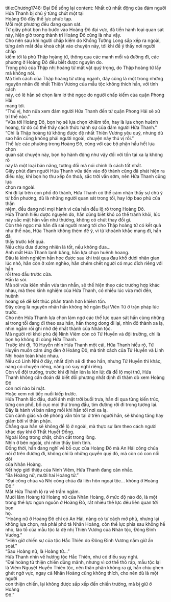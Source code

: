 title:Chương1748: Đại Đế sống lại
content:
Nhất cử nhất động của đám người Hứa Thanh bị chú ý từng chút một tại<br>Hoàng Đô đầy thế lực phức tạp.<br>Mỗi một phương đều đang quan sát.<br>Từ giây phút bọn họ bước vào Hoàng Đô đại vực, đã tiến hành loại quan sát<br>này, hiện giờ trong thành trì Hoàng Đô cũng là như vậy.<br>Cho nên sau khi người chấp kiếm do Khổng Tường Long sắp xếp ra ngoài,<br>từng ánh mắt đều khoá chặt vào chuyện này, tới khi để ý thấy nơi người chấp<br>kiếm tới là phủ Thập hoàng tử, thông qua các manh mối và đường đi, các<br>phương ở Hoàng Đô đều biết được nguyên do.<br>Trong phủ của Thập nhị hoàng tử mất vật quý trọng, do Thập hoàng tử lấy<br>mà không nói.<br>Mà tính cách của Thập hoàng tử ương ngạnh, đây cũng là một trong những<br>nguyên nhân đệ nhất Thiên Vương của mẫu tộc không thích hắn, với tính cách<br>này, có lẽ hắn sẽ chọn làm lơ thẻ ngọc do người chấp kiếm của quận Phong Hải<br>mang tới.<br>“Thú vị, hơn nữa xem đám người Hứa Thanh đến từ quận Phong Hải sẽ xử<br>trí thế nào.”<br>“Vừa tới Hoàng Đô, bọn họ sẽ lựa chọn khiêm tốn, hay là lựa chọn huênh<br>hoang, từ đó có thể thấy cách thức hành sự của đám người Hứa Thanh.”<br>“Chỉ là Thập hoàng tử không được đệ nhất Thiên Vương yêu quý, nhưng dù<br>sao hắn cũng không phải người ngoài, chuyện này thú vị rồi.”<br>Thế lực các phương trong Hoàng Đô, cùng với các bộ phận hầu hết lựa chọn<br>quan sát chuyện này, bọn họ hành động như vậy đối với tồn tại xa lạ không rõ<br>này là một loại bản năng, tương đối mà nói chính là cách tốt nhất.<br>Giây phút đám người Hứa Thanh vừa tiến vào đô thành cũng đã phát hiện ra<br>điều này, khi bọn họ thu xếp ổn thoả, sắc trời vẫn sớm, nên Hứa Thanh cũng lựa<br>chọn ra ngoài.<br>Khi đi lại trên con phố đô thành, Hứa Thanh có thể cảm nhận thấy sự chú ý<br>từ bốn phương, dù là những người quan sát trong tối, hay lớp bao phủ của thần<br>niệm, đều đang nói mọi hành vi của hắn đều lộ rõ trong Hoàng Đô.<br>Hứa Thanh hiểu được nguyên do, hắn cũng biết khó có thể tránh khỏi, lúc<br>này sắc mặt hắn vẫn như thường, không có chút thay đổi gì.<br>Còn thẻ ngọc mà hắn đã sai người mang tới cho Thập hoàng tử có kết quả<br>như thế nào, Hứa Thanh không thèm để ý, vì từ khoảnh khắc mang đi, hắn đã<br>thấy trước kết quả.<br>Nếu chịu đưa đương nhiên là tốt, nếu không đưa…<br>Ánh mắt Hứa Thanh lạnh băng, hắn lựa chọn huênh hoang.<br>Đâu là kinh nghiệm hắn học được sau khi trải qua đau khổ dưới nhân gian<br>lúc nhỏ, hắn còn ở xóm nghèo, hắn chém chết người có mục đích riêng với hắn<br>rồi treo đầu trước cửa.<br>Hắn là sói.<br>Mà sói vừa kiên nhẫn vừa tàn nhẫn, sẽ thể hiện theo các trường hợp khác<br>nhau, mà theo kinh nghiệm của Hứa Thanh, có nhiều lúc vừa mới đến, huênh<br>hoang sẽ dễ kết thúc phân tranh hơn khiêm tốn.<br>Đây cũng là nguyên nhân hắn không hề ngăn Đại Viên Tử ở trận pháp lúc<br>trước.<br>Cho nên Hứa Thanh lựa chọn làm ngơ các thế lực quan sát hắn cùng những<br>ai trong tối đang đi theo sau hắn, hắn thong dong đi lại, nhìn đô thành xa lạ,<br>nhìn ngắm rồi ghi nhớ đệ nhất thành của Nhân tộc.<br>Mà người rời khỏi phủ đệ Ninh Viêm còn có Tử Huyền và đội trưởng, chỉ là<br>bọn họ không đi cùng Hứa Thanh.<br>Trước khi đi, Tử Huyền nhìn Hứa Thanh một cái, Hứa Thanh hiểu rõ, Tử<br>Huyền muốn cảm ứng đèn ở Hoàng Đô, mà tính cách của Tử Huyền và Linh<br>Nhi hoàn toàn khác nhau.<br>Nếu có Linh Nhi ở đây, nhất định sẽ đi theo hắn, nhưng Tử Huyền thì khác,<br>nàng có chuyện riêng, nàng có suy nghĩ riêng.<br>Còn về đội trưởng, trước khi đi hắn lén la lén lút đã để lộ mọi thứ, Hứa<br>Thanh không cần đoán đã biết đối phương nhất định đi thăm dò xem Hoàng Đô<br>còn nơi nào bí mật.<br>Hoặc xem nơi tiếc nuối kiếp trước.<br>Hứa Thanh lắc đầu, dưới ánh mặt trời buổi trưa, hắn đi qua từng kiến trúc,<br>từng con phố, bố cục mọi thứ trong đầu, tìm đường rời đi trong tương lai.<br>Đây là hành vi bản năng mỗi khi hắn tới nơi xa lạ.<br>Còn cảnh giác và đề phòng vẫn tồn tại ở trên người hắn, sẽ không tăng hay<br>giảm bởi vì thân phận.<br>Chẳng qua hắn sẽ không để lộ ở ngoài, mà thực sự làm theo cách người<br>khác dạy khi ở Thất Huyết Đồng.<br>Ngoài lỏng trong chặt, chôn cất trong lòng.<br>Nhìn ở bên ngoài, chỉ nhìn thấy bình tĩnh.<br>Đồng thời, hắn đang nghĩ về bố cục của Hoàng Đô mà An Hải công chúa<br>nói ở trên đường đi, không chỉ là những quyền quý đó, mà còn có con nối dõi<br>của Nhân Hoàng.<br>Kết hợp giới thiệu của Ninh Viêm, Hứa Thanh đang cân nhắc.<br>“Ba Hoàng nữ, mười hai Hoàng tử.”<br>“Đại công chúa và Nhị công chúa đã liên hôn ngoại tộc… không ở Hoàng<br>Đô.”<br>Mắt Hứa Thanh lộ ra vẻ trầm ngâm.<br>Mười lăm Hoàng tử Hoàng nữ của Nhân Hoàng, ở mức độ nào đó, là một<br>trong thế lực ngọn nguồn ở Hoàng Đô, rất nhiều thế lực đều liên quan tới bọn<br>họ.<br>“Hoàng nữ ở Hoàng Đô chỉ có An Hải, nàng có tư cách mở phủ, nhưng lại<br>không lựa chọn, mà phải phó tá Nhân Hoàng, còn thế lực phía sau không hề<br>nhỏ, lão tổ của mẫu tộc là đệ nhị Thiên Vương của Nhân tộc, Đông Đỉnh<br>Vương.”<br>“Hiện giờ chiến sự của tộc Hắc Thiên do Đông Đỉnh Vương nắm giữ ấn<br>soái.”<br>“Sau Hoàng nữ, là Hoàng tử…”<br>Hứa Thanh nhìn về hướng tộc Hắc Thiên, như có điều suy nghĩ.<br>“Đại hoàng tử thiện chiến dũng mãnh, nhưng vì cơ thể thô ráp, mẫu tộc lại<br>là Viêm Nguyệt Huyền Thiên tộc, nên thân phận không ra gì, hắn chịu ghen<br>ghét ngờ vực, ngay cả Nhân Hoàng cũng không thích, cho nên dù là một người<br>con thiện chiến, lại không được sắp xếp đến chiến trường, mà bị giữ ở Hoàng<br>Đô.”
